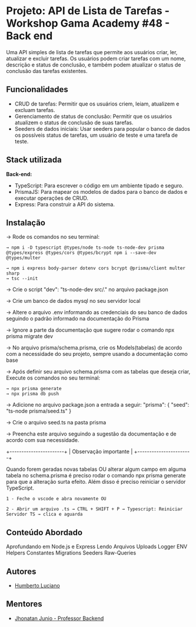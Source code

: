 
# Projeto: API de Lista de Tarefas - Workshop Gama Academy #48 - Back end

Uma API simples de lista de tarefas que permite aos usuários criar, ler, atualizar e excluir tarefas. Os usuários podem criar tarefas com um nome, descrição e status de conclusão, e também podem atualizar o status de conclusão das tarefas existentes.

## Funcionalidades

- CRUD de tarefas: Permitir que os usuários criem, leiam, atualizem e excluam tarefas.
- Gerenciamento de status de conclusão: Permitir que os usuários atualizem o status de conclusão de suas tarefas.
- Seeders de dados iniciais: Usar seeders para popular o banco de dados os possíveis status de tarefas, um usuário de teste e uma tarefa de teste.


## Stack utilizada

**Back-end:** 
- TypeScript: Para escrever o código em um ambiente tipado e seguro.
- PrismaJS: Para mapear os modelos de dados para o banco de dados e executar operações de CRUD.
- Express: Para construir a API do sistema.


## Instalação

→ Rode os comandos no seu terminal:

    → npm i -D typescript @types/node ts-node ts-node-dev prisma @types/express @types/cors @types/bcrypt npm i --save-dev @types/multer

    → npm i express body-parser dotenv cors bcrypt @prisma/client multer sharp
    → tsc --init



→ Crie o script "dev": "ts-node-dev src/." no arquivo package.json

→ Crie um banco de dados mysql no seu servidor local

→ Altere o arquivo .env informando as credenciais do seu banco de dados seguindo o padrão informado na documentação do Prisma

→ Ignore a parte da documentação que sugere rodar o comando npx prisma migrate dev

→ No arquivo prisma/schema.prisma, crie os Models(tabelas) de acordo com a necessidade do seu projeto, sempre usando a documentação como base

→ Após definir seu arquivo schema.prisma com as tabelas que deseja criar, Execute os comandos no seu terminal:

    → npx prisma generate
    → npx prisma db push

→ Adicione no arquivo package.json a entrada a seguir:
 "prisma":
  {
    "seed": "ts-node prisma/seed.ts"
 }

→ Crie o arquivo seed.ts na pasta prisma

→ Preencha este arquivo seguindo a sugestão da documentação e de acordo com sua necessidade.


+-----------------------+
| Observação importante |
+-----------------------+


Quando forem geradas novas tabelas OU alterar algum campo em alguma tabela no schema.prisma é preciso rodar o comando npx prisma generate para que a alteração surta efeito. Além disso é preciso reiniciar o servidor TypeScript.

    1 - Feche o vscode e abra novamente OU
    
    2 - Abrir um arquivo .ts → CTRL + SHIFT + P → Typescript: Reiniciar Servidor TS → clica e aguarda


## Conteúdo Abordado

Aprofundando em Node.js e Express
Lendo Arquivos 
Uploads
Logger
ENV
Helpers
Constantes
Migrations
Seeders
Raw-Queries
    
## Autores

- [Humberto Luciano](https://www.github.com/humberto08)


## Mentores
- [Jhonatan Junio - Professor Backend](https://www.github.com/jhonatanjunio)


